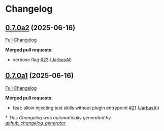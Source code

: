 # Changelog

## [0.7.0a2](https://github.com/TigreGotico/ovoscope/tree/0.7.0a2) (2025-06-16)

[Full Changelog](https://github.com/TigreGotico/ovoscope/compare/0.7.0a1...0.7.0a2)

**Merged pull requests:**

- verbose flag [\#23](https://github.com/TigreGotico/ovoscope/pull/23) ([JarbasAl](https://github.com/JarbasAl))

## [0.7.0a1](https://github.com/TigreGotico/ovoscope/tree/0.7.0a1) (2025-06-16)

[Full Changelog](https://github.com/TigreGotico/ovoscope/compare/0.6.0...0.7.0a1)

**Merged pull requests:**

- feat: allow injecting test skills without plugin entrypoint [\#21](https://github.com/TigreGotico/ovoscope/pull/21) ([JarbasAl](https://github.com/JarbasAl))



\* *This Changelog was automatically generated by [github_changelog_generator](https://github.com/github-changelog-generator/github-changelog-generator)*
